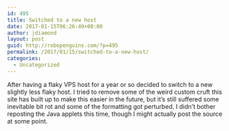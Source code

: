 ```yaml
---
id: 495
title: Switched to a new host
date: 2017-01-15T06:26:49+00:00
author: jdiamond
layout: post
guid: http://robopenguins.com/?p=495
permalink: /2017/01/15/switched-to-a-new-host/
categories:
  - Uncategorized
---
```

After having a flaky VPS host for a year or so decided to switch to a new slightly less flaky host. I tried to remove some of the weird custom cruft this site has built up to make this easier in the future, but it&#8217;s still suffered some inevitable bit rot and some of the formatting got perturbed. I didn&#8217;t bother reposting the Java applets this time, though I might actually post the source at some point.